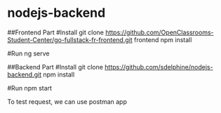 # nodejs-backend

##Frontend Part
#Install
git clone https://github.com/OpenClassrooms-Student-Center/go-fullstack-fr-frontend.git frontend
npm install

#Run
ng serve

##Backend Part
#Install
git clone https://github.com/sdelphine/nodejs-backend.git
npm install

#Run
npm start

To test request, we can use postman app
